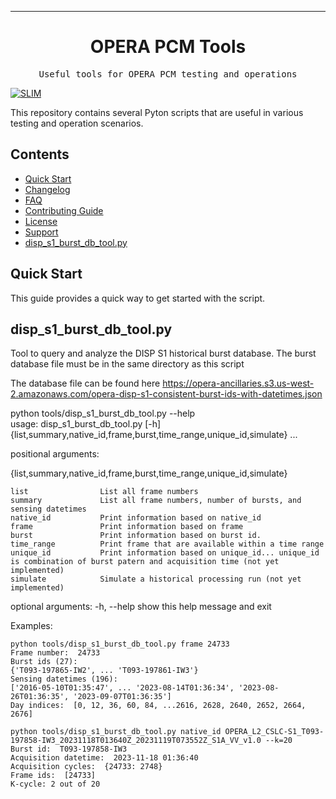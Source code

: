 <!-- Header block for project -->
<hr>

<div align="center">

<h1 align="center">OPERA PCM Tools</h1>
<!-- ☝️ Replace with your repo name ☝️ -->

</div>

<pre align="center">Useful tools for OPERA PCM testing and operations</pre>
<!-- ☝️ Replace with a single sentence describing the purpose of your repo / proj ☝️ -->

<!-- Header block for project -->

[![SLIM](https://img.shields.io/badge/Best%20Practices%20from-SLIM-blue)](https://nasa-ammos.github.io/slim/)
<!-- ☝️ Add badges via: https://shields.io e.g. ![](https://img.shields.io/github/your_chosen_action/your_org/your_repo) ☝️ -->

This repository contains several Pyton scripts that are useful in various testing and operation scenarios.

## Contents

* [Quick Start](#quick-start)
* [Changelog](#changelog)
* [FAQ](#frequently-asked-questions-faq)
* [Contributing Guide](#contributing)
* [License](#license)
* [Support](#support)
* [disp_s1_burst_db_tool.py](#disp_s1_burst_db_tool)

## Quick Start
This guide provides a quick way to get started with the script. 

## disp_s1_burst_db_tool.py

Tool to query and analyze the DISP S1 historical burst database. The burst database file must be in the same directory as this script

The database file can be found here
https://opera-ancillaries.s3.us-west-2.amazonaws.com/opera-disp-s1-consistent-burst-ids-with-datetimes.json

python tools/disp_s1_burst_db_tool.py --help     
usage: disp_s1_burst_db_tool.py [-h] {list,summary,native_id,frame,burst,time_range,unique_id,simulate} ...

positional arguments:

  {list,summary,native_id,frame,burst,time_range,unique_id,simulate}

    list                List all frame numbers
    summary             List all frame numbers, number of bursts, and sensing datetimes
    native_id           Print information based on native_id
    frame               Print information based on frame
    burst               Print information based on burst id.
    time_range          Print frame that are available within a time range
    unique_id           Print information based on unique_id... unique_id is combination of burst patern and acquisition time (not yet implemented)
    simulate            Simulate a historical processing run (not yet implemented)

optional arguments:
  -h, --help            show this help message and exit

Examples: 

    python tools/disp_s1_burst_db_tool.py frame 24733                                                                                    
    Frame number:  24733
    Burst ids (27): 
    {'T093-197865-IW2', ... 'T093-197861-IW3'}
    Sensing datetimes (196): 
    ['2016-05-10T01:35:47', ... '2023-08-14T01:36:34', '2023-08-26T01:36:35', '2023-09-07T01:36:35']
    Day indices:  [0, 12, 36, 60, 84, ...2616, 2628, 2640, 2652, 2664, 2676]
    
    python tools/disp_s1_burst_db_tool.py native_id OPERA_L2_CSLC-S1_T093-197858-IW3_20231118T013640Z_20231119T073552Z_S1A_VV_v1.0 --k=20
    Burst id:  T093-197858-IW3
    Acquisition datetime:  2023-11-18 01:36:40
    Acquisition cycles:  {24733: 2748}
    Frame ids:  [24733]
    K-cycle: 2 out of 20